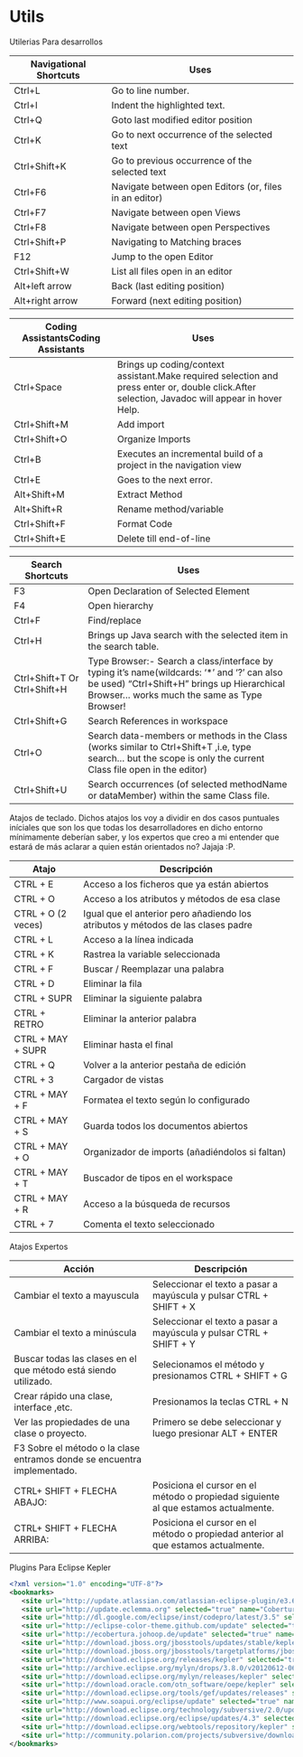 # Utils
Utilerias Para desarrollos



|  Navigational Shortcuts | Uses  |  
|---|---|
| Ctrl+L |  Go to line number. |
| Ctrl+I | Indent the highlighted text.  |
|Ctrl+Q | Goto last modified editor position  |
|Ctrl+K | Go to next occurrence of the selected text  |
|Ctrl+Shift+K |  Go to previous occurrence of the selected text |
|Ctrl+F6 | Navigate between open Editors (or, files in an editor)  |
|Ctrl+F7 | Navigate between open Views  |
|Ctrl+F8 | Navigate between open Perspectives  |
|Ctrl+Shift+P |  Navigating to Matching braces |
|F12 | Jump to the open Editor  |
|Ctrl+Shift+W | List all files open in an editor  |
|Alt+left arrow | Back (last editing position)  |
|Alt+right arrow  |  Forward (next editing position) |



|  Coding AssistantsCoding Assistants |  Uses |  
|---|---|
|Ctrl+Space|Brings up coding/context assistant.Make required selection and press enter or, double click.After selection, Javadoc will appear in hover Help.|
|Ctrl+Shift+M|Add import|
|Ctrl+Shift+O|Organize Imports|
|Ctrl+B|Executes an incremental build of a project in the navigation view
|Ctrl+E|Goes to the next error.|
|Alt+Shift+M|Extract Method|
|Alt+Shift+R|Rename method/variable|
|Ctrl+Shift+F|Format Code|
|Ctrl+Shift+E|Delete till end-of-line|



|Search Shortcuts|Uses|
|---|---|
|F3|Open Declaration of Selected Element|
|F4|Open hierarchy|
|Ctrl+F|Find/replace|
|Ctrl+H|Brings up Java search with the selected item in the search table.|
|Ctrl+Shift+T Or Ctrl+Shift+H|Type Browser:- Search a class/interface by typing it’s name(wildcards: ‘*’ and ‘?’ can also be used) “Ctrl+Shift+H” brings up Hierarchical Browser… works much the same as Type Browser!|
|Ctrl+Shift+G|Search References in workspace|
|Ctrl+O|Search data-members or methods in the Class (works similar to Ctrl+Shift+T ,i.e, type search… but the scope is only the current Class file open in the editor)|
|Ctrl+Shift+U|Search occurrences (of selected methodName or dataMember) within the same Class file.|

 Atajos de teclado. Dichos atajos los voy a dividir en dos casos puntuales iníciales que son los que todas los desarrolladores en dicho entorno mínimamente deberían saber, y los expertos que creo a mi entender que estará de más aclarar a quien están orientados no? Jajaja  :P.


|Atajo|Descripción|
|---|---|
|CTRL + E|    Acceso a los ficheros que ya están abiertos |
|CTRL + O|    Acceso a los atributos y métodos de esa clase|
|CTRL + O (2 veces)|    Igual que el anterior pero añadiendo los atributos y métodos de las clases padre|
|CTRL + L|    Acceso a la línea indicada|
|CTRL + K|    Rastrea la variable seleccionada|
|CTRL + F|    Buscar / Reemplazar una palabra|
|CTRL + D|    Eliminar la fila|
|CTRL + SUPR|    Eliminar la siguiente palabra|
|CTRL + RETRO|    Eliminar la anterior palabra|
|CTRL + MAY + SUPR|    Eliminar hasta el final|
|CTRL + Q|    Volver a la anterior pestaña de edición|
|CTRL + 3|    Cargador de vistas|
|CTRL + MAY + F|    Formatea el texto según lo configurado|
|CTRL + MAY + S|    Guarda todos los documentos abiertos|
|CTRL + MAY + O|    Organizador de imports (añadiéndolos si faltan)|
|CTRL + MAY + T|    Buscador de tipos en el workspace|
|CTRL + MAY + R|    Acceso a la búsqueda de recursos|
|CTRL + 7|    Comenta el texto seleccionado    |

Atajos Expertos

|Acción|    Descripción|
|---|---|
|Cambiar el texto a mayuscula|    Seleccionar el texto a pasar a mayúscula y pulsar CTRL + SHIFT + X|
|Cambiar el texto a minúscula|    Seleccionar el texto a pasar a mayúscula y pulsar CTRL + SHIFT + Y|
|Buscar todas las clases en el que método está siendo utilizado.|    Selecionamos el método y presionamos CTRL + SHIFT + G|
|Crear rápido una clase, interface ,etc.|    Presionamos la teclas CTRL + N|
|Ver las propiedades de una clase o proyecto.|    Primero se debe seleccionar y luego presionar ALT + ENTER|
|F3  Sobre el método  o la clase entramos donde se encuentra implementado.
|CTRL+ SHIFT + FLECHA ABAJO:| Posiciona el cursor en el método o propiedad siguiente al que estamos actualmente.|
|CTRL+ SHIFT + FLECHA ARRIBA:| Posiciona el cursor en el método o propiedad anterior al que estamos actualmente.|


Plugins Para Eclipse Kepler
```xml
<?xml version="1.0" encoding="UTF-8"?>
<bookmarks>
   <site url="http://update.atlassian.com/atlassian-eclipse-plugin/e3.6" selected="true" name="Atlassian Jira conector"/>
   <site url="http://update.eclemma.org" selected="true" name="Cobertura"/>
   <site url="http://dl.google.com/eclipse/inst/codepro/latest/3.5" selected="true" name="CodePro Google"/>
   <site url="http://eclipse-color-theme.github.com/update" selected="true" name="com.github.eclipsecolortheme.updatesite"/>
   <site url="http://ecobertura.johoop.de/update" selected="true" name="ecobertura"/>
   <site url="http://download.jboss.org/jbosstools/updates/stable/kepler/" selected="true" name="JBoss Tools 4.1 - Core - Stable Release Update Site"/>
   <site url="http://download.jboss.org/jbosstools/targetplatforms/jbosstoolstarget/kepler/" selected="true" name="JBoss Tools Target Platform - Kepler"/>
   <site url="http://download.eclipse.org/releases/kepler" selected="true" name="Kepler"/>
   <site url="http://archive.eclipse.org/mylyn/drops/3.8.0/v20120612-0600" selected="true" name="Mylyn for Eclipse 3.6, 3.7 and 3.8"/>
   <site url="http://download.eclipse.org/mylyn/releases/kepler" selected="true" name="Mylyn for Eclipse Kepler"/>
   <site url="http://download.oracle.com/otn_software/oepe/kepler" selected="true" name="Oracle Eclipse Pack for Eclipse"/>
   <site url="http://download.eclipse.org/tools/gef/updates/releases" selected="true" name="org.eclipse.gef.repository"/>
   <site url="http://www.soapui.org/eclipse/update" selected="true" name="SOAPUI"/>
   <site url="http://download.eclipse.org/technology/subversive/2.0/update-site/" selected="true" name="Subversive Site"/>
   <site url="http://download.eclipse.org/eclipse/updates/4.3" selected="true" name="The Eclipse Project Updates"/>
   <site url="http://download.eclipse.org/webtools/repository/kepler" selected="true" name="The Eclipse Web Tools Platform (WTP) software repository"/>
   <site url="http://community.polarion.com/projects/subversive/download/eclipse/4.0/update-site/" selected="true" name="Update Site"/>
</bookmarks>
```
